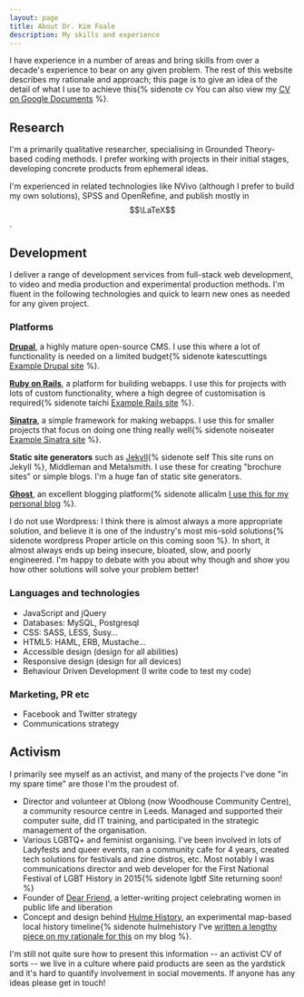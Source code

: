 ```yaml
---
layout: page
title: About Dr. Kim Foale
description: My skills and experience
---
```


I have experience in a number of areas and bring skills from over a decade's experience to bear on any given problem. The rest of this website describes my rationale and approach; this page is to give an idea of the detail of what I use to achieve this{% sidenote cv You can also view my [CV on Google Documents](https://docs.google.com/document/d/1ofbAjqmpJL4o2SIsWV7OCNYslB1ymfVd9lt7G9E-ViU/edit?usp=sharing) %}.

## Research

I'm a primarily qualitative researcher, specialising in Grounded Theory-based coding methods. I prefer working with projects in their initial stages, developing concrete products from ephemeral ideas.

I'm experienced in related technologies like NVivo (although I prefer to build my own solutions), SPSS and OpenRefine, and publish mostly in $$\LaTeX$$.

## Development

I deliver a range of development services from full-stack web development, to video and media production and experimental production methods. I'm fluent in the following technologies and quick to learn new ones as needed for any given project.

### Platforms


[**Drupal**](https://www.drupal.com/), a highly mature open-source CMS. I use this where a lot of functionality is needed on a limited budget{% sidenote katescuttings [Example Drupal site](http://katescuttings.net/) %}.

[**Ruby on Rails**](http://rubyonrails.org/), a platform for building webapps. I use this for projects with lots of custom functionality, where a high degree of customisation is required{% sidenote taichi [Example Rails site](http://taichi.school/) %}.

[**Sinatra**](http://www.sinatrarb.com/), a simple framework for making webapps. I use this for smaller projects that focus on doing one thing really well{% sidenote noiseater [Example Sinatra site](http://noiseeater.net/) %}.

**Static site generators** such as [Jekyll](http://jekyllrb.com/){% sidenote self This site runs on Jekyll %}, Middleman and Metalsmith. I use these for creating "brochure sites" or simple blogs. I'm a huge fan of static site generators.

[**Ghost**](https://ghost.org/), an excellent blogging platform{% sidenote allicalm [I use this for my personal blog](http://alliscalm.net/) %}.

 I do not use Wordpress: I think there is almost always a more appropriate solution, and believe it is one of the industry's most mis-sold solutions{% sidenote wordpress Proper article on this coming soon %}. In short, it almost always ends up being insecure, bloated, slow, and poorly engineered. I'm happy to debate with you about why though and show you how other solutions will solve your problem better!

### Languages and technologies

 * JavaScript and jQuery
 * Databases: MySQL, Postgresql
 * CSS: SASS, LESS, Susy&hellip;
 * HTML5: HAML, ERB, Mustache&hellip;
 * Accessible design (design for all abilities)
 * Responsive design (design for all devices)
 * Behaviour Driven Development (I write code to test my code)

### Marketing, PR etc

 * Facebook and Twitter strategy
 * Communications strategy

## Activism

I primarily see myself as an activist, and many of the projects I've done "in my spare time" are those I'm the proudest of.

  * Director and volunteer at Oblong (now Woodhouse Community Centre), a community resource centre in Leeds. Managed and supported their computer suite, did IT training, and participated in the strategic management of the organisation.
  * Various LGBTQ+ and feminist organising. I've been involved in lots of Ladyfests and queer events, ran a community cafe for 4 years, created tech solutions for festivals and zine distros, etc. Most notably I was communications director and web developer for the First National Festival of LGBT History in 2015{% sidenote lgbtf Site returning soon! %}
  * Founder of [Dear Friend](http://dearfriend.org.uk), a letter-writing project celebrating women in public life and liberation
  * Concept and design behind [Hulme History](http://hulmehistory.info), an experimental map-based local history timeline{% sidenote hulmehistory I've [written a lengthy piece on my rationale for this](http://alliscalm.net/stop-making-pincushion-maps/) on my blog %}.

I'm still not quite sure how to present this information -- an activist CV of sorts -- we live in a culture where paid products are seen as the yardstick and it's hard to quantify involvement in social movements. If anyone has any ideas please get in touch!

